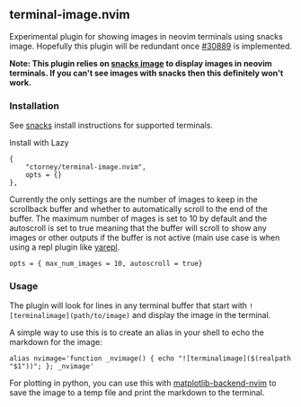 ## terminal-image.nvim

Experimental plugin for showing images in neovim terminals using snacks image. Hopefully this plugin will be redundant once [#30889](https://github.com/neovim/neovim/issues/30889) is implemented.

**Note: This plugin relies on [snacks image](https://github.com/folke/snacks.nvim/blob/main/docs/image.md) to display images in neovim terminals. If you can't see images with snacks then this definitely won't work.**


### Installation

See [snacks](https://github.com/folke/snacks.nvim/blob/main/docs/image.md) install instructions for supported terminals.

Install with Lazy

```
{
    "ctorney/terminal-image.nvim",
    opts = {} 
},
```

Currently the only settings are the number of images to keep in the scrollback buffer and whether to automatically scroll to the end of the buffer. The maximum number of mages is set to 10 by default and the autoscroll is set to true meaning that the buffer will scroll to show any images or other outputs if the buffer is not active (main use case is when using a repl plugin like [yarepl](https://github.com/milanglacier/yarepl.nvim).

```
opts = { max_num_images = 10, autoscroll = true}
```

### Usage

The plugin will look for lines in any terminal buffer that start with `![terminalimage](path/to/image)` and display the image in the terminal.

A simple way to use this is to create an alias in your shell to echo the markdown for the image:
```
alias nvimage='function _nvimage() { echo "![terminalimage]($(realpath "$1"))"; }; _nvimage'
```

For plotting in python, you can use this with [matplotlib-backend-nvim](https://github.com/ctorney/matplotlib-backend-nvim) to save the image to a temp file and print the markdown to the terminal.


